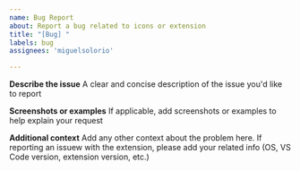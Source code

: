 ```yaml
---
name: Bug Report
about: Report a bug related to icons or extension
title: "[Bug] "
labels: bug
assignees: 'miguelsolorio'

---
```


**Describe the issue**
A clear and concise description of the issue you'd like to report

**Screenshots or examples**
If applicable, add screenshots or examples to help explain your request

**Additional context**
Add any other context about the problem here. If reporting an issuew with the extension, please add your related info (OS, VS Code version, extension version, etc.)